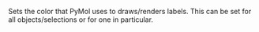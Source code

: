 Sets the color that PyMol uses to draws/renders labels. This can be set
for all objects/selections or for one in particular.
